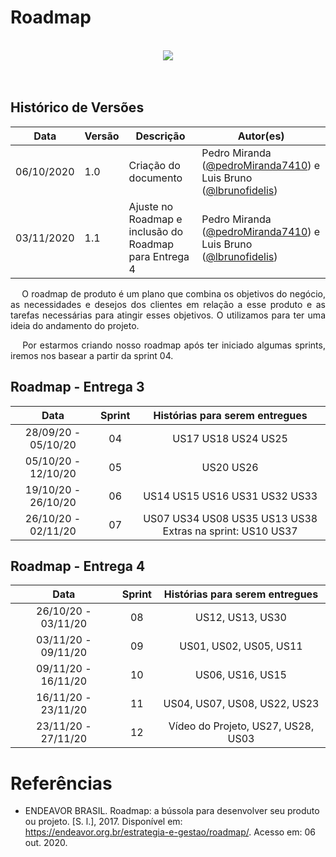 # **Roadmap**

<br>
<div style="display: flex; justify-content: center; align-items:center;">
    <img src="https://unbarqdsw.github.io/2020.1_G11_SYA/assets/roadmap/roadmap.png">
</div>
<br>
<br>



## Histórico de Versões

| Data | Versão | Descrição | Autor(es) |
| ---- | ------ | --------- | --------- |
| 06/10/2020 | 1.0 | Criação do documento | Pedro Miranda ([@pedroMiranda7410](https://github.com/pedroMiranda7410)) e Luis Bruno ([@lbrunofidelis](https://github.com/lbrunofidelis)) |
| 03/11/2020 | 1.1 | Ajuste no Roadmap e inclusão do Roadmap para Entrega 4 | Pedro Miranda ([@pedroMiranda7410](https://github.com/pedroMiranda7410)) e Luis Bruno ([@lbrunofidelis](https://github.com/lbrunofidelis)) |

<p align="justify">&emsp;
O roadmap de produto é um plano que combina os objetivos do negócio, as necessidades e desejos dos clientes em relação a esse produto e as tarefas necessárias para atingir esses objetivos. O utilizamos para ter uma ideia do andamento do projeto.
</p>

<p align="justify">&emsp;
Por estarmos criando nosso roadmap após ter iniciado algumas sprints, iremos nos basear a partir da sprint 04.
</p>


## Roadmap - Entrega 3

|         Data        | Sprint |                   Histórias para serem entregues                   |
|:-------------------:|:------:|:------------------------------------------------------------------:|
| 28/09/20 - 05/10/20 |   04   |                         US17 US18 US24 US25                        |
| 05/10/20 - 12/10/20 |   05   |                              US20 US26                             |
| 19/10/20 - 26/10/20 |   06   |                    US14 US15 US16 US31 US32 US33                   |
| 26/10/20 - 02/11/20 |   07   |  US07  US34  US08  US35  US13  US38  Extras na sprint:  US10  US37 |


## Roadmap - Entrega 4

|         Data        | Sprint |    Histórias para serem entregues   |
|:-------------------:|:------:|:-----------------------------------:|
| 26/10/20 - 03/11/20 |   08   |           US12, US13, US30          |
| 03/11/20 - 09/11/20 |   09   |        US01, US02, US05, US11       |
| 09/11/20 - 16/11/20 |   10   |           US06, US16, US15          |
| 16/11/20 - 23/11/20 |   11   |     US04, US07, US08, US22, US23    |
| 23/11/20 - 27/11/20 |   12   | Vídeo do Projeto, US27, US28, US03  |


# Referências
* ENDEAVOR BRASIL. Roadmap: a bússola para desenvolver seu produto ou projeto. [S. l.], 2017. Disponível em: https://endeavor.org.br/estrategia-e-gestao/roadmap/. Acesso em: 06 out. 2020.
